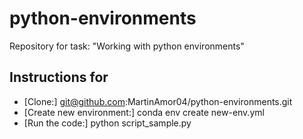 # python-environments
Repository for task: "Working with python environments"

## Instructions for
 - [Clone:] git@github.com:MartinAmor04/python-environments.git
 - [Create new environment:] conda env create new-env.yml
 - [Run the code:] python script_sample.py
 
 
